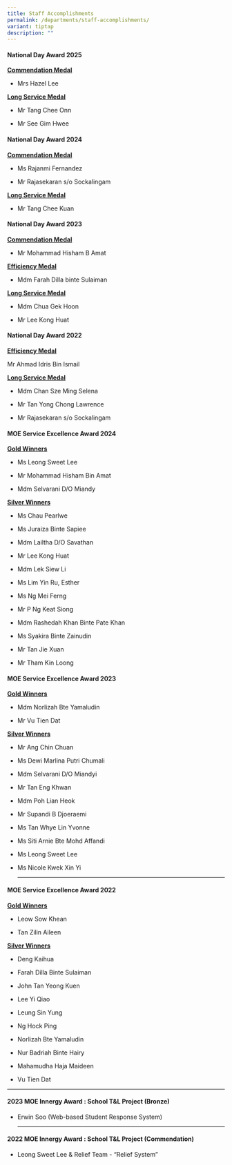 ```yaml
---
title: Staff Accomplishments
permalink: /departments/staff-accomplishments/
variant: tiptap
description: ""
---
```

<h4>National Day Award 2025</h4>
<p><strong><u>Commendation Medal</u></strong>
</p>
<ul data-tight="true" class="tight">
<li>
<p>Mrs Hazel Lee</p>
</li>
</ul>
<p><strong><u>Long Service Medal</u></strong>
</p>
<ul data-tight="true" class="tight">
<li>
<p>Mr Tang Chee Onn</p>
</li>
<li>
<p>Mr See Gim Hwee</p>
</li>
</ul>
<h4>National Day Award 2024</h4>
<p><strong><u>Commendation Medal</u></strong>
</p>
<ul data-tight="true" class="tight">
<li>
<p>Ms Rajanmi Fernandez</p>
</li>
<li>
<p>Mr Rajasekaran s/o Sockalingam</p>
</li>
</ul>
<p><strong><u>Long Service Medal</u></strong>
</p>
<ul data-tight="true" class="tight">
<li>
<p>Mr Tang Chee Kuan</p>
</li>
</ul>
<h4>National Day Award 2023</h4>
<p><strong><u>Commendation Medal</u></strong>
</p>
<ul data-tight="true" class="tight">
<li>
<p>Mr Mohammad Hisham B Amat</p>
</li>
</ul>
<p><strong><u>Efficiency Medal</u></strong>
</p>
<ul data-tight="true" class="tight">
<li>
<p>Mdm Farah Dilla binte Sulaiman</p>
</li>
</ul>
<p><strong><u>Long Service Medal</u></strong>
</p>
<ul data-tight="true" class="tight">
<li>
<p>Mdm Chua Gek Hoon</p>
</li>
<li>
<p>Mr Lee Kong Huat</p>
</li>
</ul>
<h4>National Day Award 2022</h4>
<p><strong><u>Efficiency Medal</u></strong>
</p>
<p>Mr Ahmad Idris Bin Ismail</p>
<p><strong><u>Long Service Medal</u></strong>
</p>
<ul data-tight="true" class="tight">
<li>
<p>Mdm Chan Sze Ming Selena</p>
</li>
<li>
<p>Mr Tan Yong Chong Lawrence</p>
</li>
<li>
<p>Mr Rajasekaran s/o Sockalingam</p>
</li>
</ul>
<h4>MOE Service Excellence Award 2024</h4>
<p><strong><u>Gold Winners</u></strong>
</p>
<ul data-tight="true" class="tight">
<li>
<p>Ms Leong Sweet Lee</p>
</li>
<li>
<p>Mr Mohammad Hisham Bin Amat</p>
</li>
<li>
<p>Mdm Selvarani D/O Miandy</p>
<p></p>
</li>
</ul>
<p><strong><u>Silver Winners</u></strong>
</p>
<ul data-tight="true" class="tight">
<li>
<p>Ms Chau Pearlwe</p>
</li>
<li>
<p>Ms Juraiza Binte Sapiee</p>
</li>
<li>
<p>Mdm Lailtha D/O Savathan</p>
</li>
<li>
<p>Mr Lee Kong Huat</p>
</li>
<li>
<p>Mdm Lek Siew Li</p>
</li>
<li>
<p>Ms Lim Yin Ru, Esther</p>
</li>
<li>
<p>Ms Ng Mei Ferng</p>
</li>
<li>
<p>Mr P Ng Keat Siong</p>
</li>
<li>
<p>Mdm Rashedah Khan Binte Pate Khan</p>
</li>
<li>
<p>Ms Syakira Binte Zainudin</p>
</li>
<li>
<p>Mr Tan Jie Xuan</p>
</li>
<li>
<p>Mr Tham Kin Loong</p>
</li>
</ul>
<h4>MOE Service Excellence Award 2023</h4>
<p><strong><u>Gold Winners</u></strong>
</p>
<ul data-tight="true" class="tight">
<li>
<p>Mdm Norlizah Bte Yamaludin</p>
</li>
<li>
<p>Mr Vu Tien Dat</p>
</li>
</ul>
<p><strong><u>Silver Winners</u></strong>
</p>
<ul data-tight="true" class="tight">
<li>
<p>Mr Ang Chin Chuan</p>
</li>
<li>
<p>Ms Dewi Marlina Putri Chumali</p>
</li>
<li>
<p>Mdm Selvarani D/O Miandyi</p>
</li>
<li>
<p>Mr Tan Eng Khwan</p>
</li>
<li>
<p>Mdm Poh Lian Heok</p>
</li>
<li>
<p>Mr Supandi B Djoeraemi</p>
</li>
<li>
<p>Ms Tan Whye Lin Yvonne</p>
</li>
<li>
<p>Ms Siti Arnie Bte Mohd Affandi</p>
</li>
<li>
<p>Ms Leong Sweet Lee</p>
</li>
<li>
<p>Ms Nicole Kwek Xin Yi</p>
<hr>
</li>
</ul>
<h4>MOE Service Excellence Award 2022</h4>
<p><strong><u>Gold Winners</u></strong>
</p>
<ul data-tight="true" class="tight">
<li>
<p>Leow Sow Khean</p>
</li>
<li>
<p>Tan Zilin Aileen</p>
</li>
</ul>
<p><strong><u>Silver Winners</u></strong>
</p>
<ul data-tight="true" class="tight">
<li>
<p>Deng Kaihua</p>
</li>
<li>
<p>Farah Dilla Binte Sulaiman</p>
</li>
<li>
<p>John Tan Yeong Kuen</p>
</li>
<li>
<p>Lee Yi Qiao</p>
</li>
<li>
<p>Leung Sin Yung</p>
</li>
<li>
<p>Ng Hock Ping</p>
</li>
<li>
<p>Norlizah Bte Yamaludin</p>
</li>
<li>
<p>Nur Badriah Binte Hairy</p>
</li>
<li>
<p>Mahamudha Haja Maideen</p>
</li>
<li>
<p>Vu Tien Dat</p>
</li>
</ul>
<hr>
<h4>2023 MOE Innergy Award : School T&amp;L Project (Bronze)</h4>
<ul data-tight="true" class="tight">
<li>
<p>Erwin Soo (Web-based Student Response System)</p>
<hr>
</li>
</ul>
<h4>2022 MOE Innergy Award : School T&amp;L Project (Commendation)</h4>
<ul data-tight="true" class="tight">
<li>
<p>Leong Sweet Lee &amp; Relief Team - “Relief System”</p>
</li>
</ul>
<h4></h4>
<p></p>